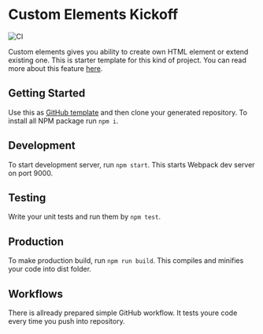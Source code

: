 # Custom Elements Kickoff

![CI](https://github.com/pchalupa/custom-elements-kickoff/workflows/CI/badge.svg)

Custom elements gives you ability to create own HTML element or extend existing one. This is starter template for this kind of project. You can read more about this feature [here](https://developer.mozilla.org/en-US/docs/Web/Web_Components/Using_custom_elements).

## Getting Started

Use this as [GitHub template](https://github.com/pchalupa/custom-elements-kickoff/generate) and then clone your generated repository. To install all NPM package run `npm i`.

## Development

To start development server, run `npm start`. This starts Webpack dev server on port 9000.

## Testing

Write your unit tests and run them by `npm test`.

## Production

To make production build, run `npm run build`. This compiles and minifies your code into dist folder.

## Workflows

There is allready prepared simple GitHub workflow. It tests youre code every time you push into repository.
